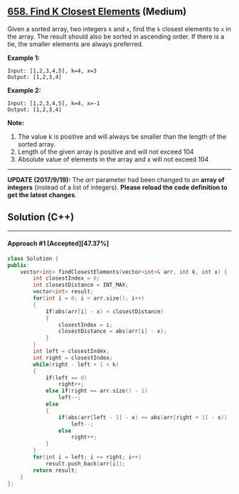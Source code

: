 ## [658. Find K Closest Elements](https://leetcode.com/problems/find-k-closest-elements/) (Medium)

Given a sorted array, two integers `k` and `x`, find the `k` closest elements to `x` in the array.  The result should also be sorted in ascending order. If there is a tie,  the smaller elements are always preferred. 

  

**Example 1:**
 

```
Input: [1,2,3,4,5], k=4, x=3
Output: [1,2,3,4]
```

 



   

**Example 2:**
 

```
Input: [1,2,3,4,5], k=4, x=-1
Output: [1,2,3,4]
```

 



  

**Note:**
 

1. The value k is positive and will always be smaller than the length of the sorted array.
2.  Length of the given array is positive and will not exceed 104
3.  Absolute value of elements in the array and x will not exceed 104

 



  

------

  

 **UPDATE (2017/9/19):**
 The *arr* parameter had been changed to an **array of integers** (instead of a list of integers). **Please reload the code definition to get the latest changes**. 

## Solution (C++)

------

#### Approach #1  [Accepted][47.37%] 

```c++
class Solution {
public:
    vector<int> findClosestElements(vector<int>& arr, int k, int x) {
        int closestIndex = 0;
        int closestDistance = INT_MAX;
        vector<int> result;
        for(int i = 0; i < arr.size(); i++)
        {
            if(abs(arr[i] - x) < closestDistance)
            {
                closestIndex = i;
                closestDistance = abs(arr[i] - x);
            }
        }
        int left = closestIndex;
        int right = closestIndex;
        while(right - left + 1 < k)
        {   
            if(left == 0)
                right++;
            else if(right == arr.size() - 1)
                left--;
            else
            {
                if(abs(arr[left - 1] - x) <= abs(arr[right + 1] - x))
                    left--;
                else
                    right++;
            }
        }
        for(int i = left; i <= right; i++)
            result.push_back(arr[i]);
        return result;
    }
};
```

